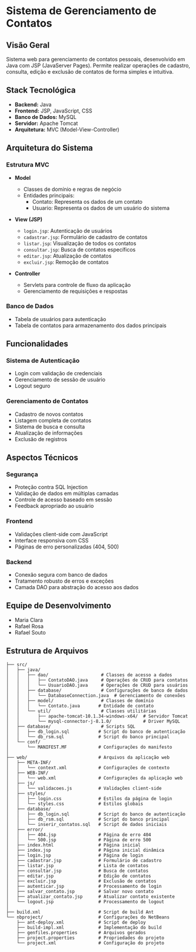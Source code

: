 # Sistema de Gerenciamento de Contatos

## Visão Geral
Sistema web para gerenciamento de contatos pessoais, desenvolvido em Java com JSP (JavaServer Pages). Permite realizar operações de cadastro, consulta, edição e exclusão de contatos de forma simples e intuitiva.

## Stack Tecnológica
- **Backend:** Java
- **Frontend:** JSP, JavaScript, CSS
- **Banco de Dados:** MySQL
- **Servidor:** Apache Tomcat
- **Arquitetura:** MVC (Model-View-Controller)

## Arquitetura do Sistema

### Estrutura MVC
- **Model**
  - Classes de domínio e regras de negócio
  - Entidades principais:
    - Contato: Representa os dados de um contato
    - Usuario: Representa os dados de um usuário do sistema

- **View (JSP)**
  - `login.jsp`: Autenticação de usuários
  - `cadastrar.jsp`: Formulário de cadastro de contatos
  - `listar.jsp`: Visualização de todos os contatos
  - `consultar.jsp`: Busca de contatos específicos
  - `editar.jsp`: Atualização de contatos
  - `excluir.jsp`: Remoção de contatos

- **Controller**
  - Servlets para controle de fluxo da aplicação
  - Gerenciamento de requisições e respostas

### Banco de Dados
- Tabela de usuários para autenticação
- Tabela de contatos para armazenamento dos dados principais

## Funcionalidades

### Sistema de Autenticação
- Login com validação de credenciais
- Gerenciamento de sessão de usuário
- Logout seguro

### Gerenciamento de Contatos
- Cadastro de novos contatos
- Listagem completa de contatos
- Sistema de busca e consulta
- Atualização de informações
- Exclusão de registros

## Aspectos Técnicos

### Segurança
- Proteção contra SQL Injection
- Validação de dados em múltiplas camadas
- Controle de acesso baseado em sessão
- Feedback apropriado ao usuário

### Frontend
- Validações client-side com JavaScript
- Interface responsiva com CSS
- Páginas de erro personalizadas (404, 500)

### Backend
- Conexão segura com banco de dados
- Tratamento robusto de erros e exceções
- Camada DAO para abstração do acesso aos dados

## Equipe de Desenvolvimento
- Maria Clara
- Rafael Rosa
- Rafael Souto

## Estrutura de Arquivos
```
├── src/
│   ├── java/
│   │   ├── dao/                    # Classes de acesso a dados
│   │   │   ├── ContatoDAO.java     # Operações de CRUD para contatos
│   │   │   └── UsuarioDAO.java     # Operações de CRUD para usuários
│   │   ├── database/               # Configurações de banco de dados
│   │   │   └── DatabaseConnection.java  # Gerenciamento de conexões
│   │   ├── model/                  # Classes de domínio
│   │   │   └── Contato.java       # Entidade de contato
│   │   └── util/                   # Classes utilitárias
│   │       ├── apache-tomcat-10.1.34-windows-x64/  # Servidor Tomcat
│   │       └── mysql-connector-j-8.1.0/            # Driver MySQL
│   ├── database/                   # Scripts SQL
│   │   ├── db_login.sql           # Script do banco de autenticação
│   │   └── db_rsm.sql             # Script do banco principal
│   └── conf/
│       └── MANIFEST.MF            # Configurações do manifesto
│
├── web/                           # Arquivos da aplicação web
│   ├── META-INF/
│   │   └── context.xml            # Configurações de contexto
│   ├── WEB-INF/
│   │   └── web.xml                # Configurações da aplicação web
│   ├── js/
│   │   └── validacoes.js          # Validações client-side
│   ├── styles/
│   │   ├── login.css              # Estilos da página de login
│   │   └── styles.css             # Estilos globais
│   ├── database/
│   │   ├── db_login.sql           # Script do banco de autenticação
│   │   ├── db_rsm.sql             # Script do banco principal
│   │   └── inserir_contatos.sql   # Script de dados iniciais
│   ├── error/
│   │   ├── 404.jsp                # Página de erro 404
│   │   └── 500.jsp                # Página de erro 500
│   ├── index.html                 # Página inicial
│   ├── index.jsp                  # Página inicial dinâmica
│   ├── login.jsp                  # Página de login
│   ├── cadastrar.jsp              # Formulário de cadastro
│   ├── listar.jsp                 # Lista de contatos
│   ├── consultar.jsp              # Busca de contatos
│   ├── editar.jsp                 # Edição de contatos
│   ├── excluir.jsp                # Exclusão de contatos
│   ├── autenticar.jsp             # Processamento de login
│   ├── salvar_contato.jsp         # Salvar novo contato
│   ├── atualizar_contato.jsp      # Atualizar contato existente
│   └── logout.jsp                 # Processamento de logout
│
├── build.xml                      # Script de build Ant
└── nbproject/                     # Configurações do NetBeans
    ├── ant-deploy.xml             # Script de deploy
    ├── build-impl.xml             # Implementação do build
    ├── genfiles.properties        # Arquivos gerados
    ├── project.properties         # Propriedades do projeto
    └── project.xml                # Configuração do projeto
```
